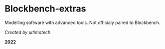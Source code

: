 # Blockbench-extras
Modelling software with advanced tools. Not officialy paired to Blockbench.

*Created by ultimatech*

**2022**
